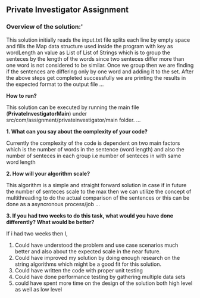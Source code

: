 ## Private Investigator Assignment

### Overview of the solution:'
This solution initially reads the input.txt file splits each line by empty space and fills the Map data structure used inside the program with key as wordLength an value as List of List of Strings which is to group the senteces by the length of the words since two senteces differ more than one word is not considered to be similar.
Once we group then we are finding if the sentences are differing only by one word and adding it to the set.
After the above steps get completed successfully we are printing the results in the expected format to the output file
...


**How to run?**

This solution can be executed by running the main file (**PrivateInvestigatorMain**) under src/com/assignment/privateinvestigator/main folder.
...

**1. What can you say about the complexity of your code?**

Currently the complexity of the code is dependent on two main factors which is the number of words in the sentence (word length) and also the number of senteces in each group i.e number of senteces in with same word length


**2. How will your algorithm scale?**

This algorithm is a simple and straight forward solution in case if in future the number of senteces scale to the max then we can utilize the concept of multithreading to do the actual comparison of the sentences or this can be done as a asyncronous process/job
...

**3. If you had two weeks to do this task, what would you have done differently? What would be better?**

If i had two weeks then I,
1. Could have understood the problem and use case scenarios much better and also about the expected scale in the near future.
2. Could have improved my solution by doing enough research on the string algorithms which might be a good fit for this solution.
3. Could have written the code with proper unit testing
4. Could have done performance testing by gathering multiple data sets
5. could have spent more time on the design of the solution both high level as well as low level
